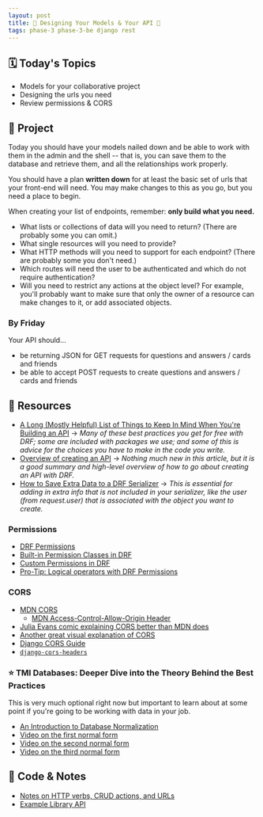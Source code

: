 ```yaml
---
layout: post
title: 🐻 Designing Your Models & Your API 🐻
tags: phase-3 phase-3-be django rest
---
```


## 🗓️ Today's Topics

- Models for your collaborative project
- Designing the urls you need
- Review permissions & CORS

## 🎯 Project

Today you should have your models nailed down and be able to work with them in the admin and the shell -- that is, you can save them to the database and retrieve them, and all the relationships work properly.

You should have a plan **written down** for at least the basic set of urls that your front-end will need. You may make changes to this as you go, but you need a place to begin.

When creating your list of endpoints, remember: **only build what you need.**

- What lists or collections of data will you need to return? (There are probably some you can omit.)
- What single resources will you need to provide?
- What HTTP methods will you need to support for each endpoint? (There are probably some you don't need.)
- Which routes will need the user to be authenticated and which do not require authentication?
- Will you need to restrict any actions at the object level? For example, you'll probably want to make sure that only the owner of a resource can make changes to it, or add associated objects.

### By Friday

Your API should...

- be returning JSON for GET requests for questions and answers / cards and friends
- be able to accept POST requests to create questions and answers / cards and friends

## 🔖 Resources

- [A Long (Mostly Helpful) List of Things to Keep In Mind When You're Building an API](https://betterprogramming.pub/22-best-practices-to-take-your-api-design-skills-to-the-next-level-65569b200b9) -> _Many of these best practices you get for free with DRF; some are included with packages we use; and some of this is advice for the choices you have to make in the code you write._
- [Overview of creating an API](https://www.caktusgroup.com/blog/2019/02/01/creating-api-endpoint-django-rest-framework/) -> _Nothing much new in this article, but it is a good summary and high-level overview of how to go about creating an API with DRF._
- [How to Save Extra Data to a DRF Serializer](https://simpleisbetterthancomplex.com/tutorial/2019/04/07/how-to-save-extra-data-to-a-django-rest-framework-serializer.html) -> _This is essential for adding in extra info that is not included in your serializer, like the user (from request.user) that is associated with the object you want to create._

### Permissions

- [DRF Permissions](https://testdriven.io/blog/drf-permissions/)
- [Built-in Permission Classes in DRF](https://testdriven.io/blog/built-in-permission-classes-drf/)
- [Custom Permissions in DRF](https://testdriven.io/blog/custom-permission-classes-drf/)
- [Pro-Tip: Logical operators with DRF Permissions](https://www.revsys.com/tidbits/tip-about-drf-permissions/)

### CORS

- [MDN CORS](https://developer.mozilla.org/en-US/docs/Web/HTTP/CORS)
    - [MDN Access-Control-Allow-Origin Header](https://developer.mozilla.org/en-US/docs/Web/HTTP/Headers/Access-Control-Allow-Origin)
- [Julia Evans comic explaining CORS better than MDN does](https://twitter.com/b0rk/status/1162392625057583104?lang=en)
- [Another great visual explanation of CORS](https://dev.to/lydiahallie/cs-visualized-cors-5b8h)
- [Django CORS Guide](https://www.stackhawk.com/blog/django-cors-guide/)
- [`django-cors-headers`](https://github.com/adamchainz/django-cors-headers)

### ⭐ TMI Databases: Deeper Dive into the Theory Behind the Best Practices

This is very much optional right now but important to learn about at some point if you're going to be working with data in your job.

- [An Introduction to Database Normalization](http://mikehillyer.com/articles/an-introduction-to-database-normalization/)
- [Video on the first normal form](https://youtu.be/K7vzLrGCV50)
- [Video on the second normal form](https://youtu.be/A9sezRxNhWY)
- [Video on the third normal form](https://youtu.be/GP_RcibUicQ)

## 👾 Code & Notes

- [Notes on HTTP verbs, CRUD actions, and URLs](https://docs.google.com/document/d/14nBPDt05rO7tFK3Pphq_CjjQhxLVmW3uNmncA7z88RY/edit)
- [Example Library API](https://github.com/Momentum-Team-13/example-drf-library)
